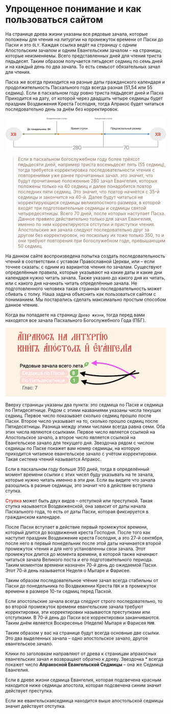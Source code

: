 #  Упрощенное понимание и как пользоваться сайтом

На странице древа жизни указаны все рядовые зачала, которые положены для чтения на литургии на промежуток времени от Пасхи до Пасхи и это `OLY`. Каждая ссылка ведёт на страницу с одним Апостольским зачалом и одним Евангельским зачалом – на страницы, которые неизменяемы. Всего представленных дней для чтения триста пядьдесят. Таким образом получается пятьдесят седмиц по семь дней и на каждый день по два зачала. То есть семьсот обязательных зачал для чтения. 

Пасха же всегда приходится на разные даты гражданского календаря и продолжительность Пасхального года всегда разная (51,54  или 55 седмиц). Если в пасхальном году ровно триста пядьдесят дней и Пасха Приходится на дату, от которой через двадцать четыре седмицы будет праздник Воздвижения Креста Господня, тогда Апракос будет читаться последовательно день за днём без корректировок. 


![Easter circle](img/easter-time.png)


> <span style="color: #8F7161;">Если в пасхальном богослужебном году более трёхсот пядьдесяти дней, например триcта восемьдесят пять (55 седмиц), тогда требуется корректировка последовательности чтения с повторениями уже ранее прочитанных зачал.  это значит, что будут прочитанные положенные 280 зачал Евангелия, которых положены только на 40 седмиц и далее понадобится повтор последних пяти седмиц. Это значит, что повтор начнётся c 35-й седмицы и закончится на 40-й. Далее будут читаться не корректирующися седмицы великопостного размера, в которой входят три подготовительные седмицы и седмицы святой четыредесятницы. Всего 70 дней, после которых наступает Пасха. Данное правило действительно только для зачал Евангелия, именно по ним корректируются отступки и приступки чтения. Апостольские же зачала следуют последовательно друг за другом без корректировок, но поскольку их тоже только 350, то и они требуют повторения при богослужебном годе, превышающим 50 седмиц.</span>

На данном сайте воспроизведена попытка создать последовательность чтений в соответствии с уставом Православной Церкви, или – если точнее сказать: с одним из вариантов чтения по зачалам. Существуют определённые правила, которые указывают на какие даты и какие дни календаря  нужно читать зачала. Также указано до какого дня их читать, или с какого дня начинать читать определённые зачала. Не подготовленного человека такая странная последовательность может сбивать с толку. Наша задача объяснить как пользоваться сайтом с пониманием. Мы постарались сделать максимально простым способом данное чтение.

Когда вы попадаете на страницу `Древо жизни`, тогда перед вами находятся все зачала Пасхального Богослужебного Года (ПБГ). 

![navi](img/navisite.png)

Вверху страницы указаны два пункта: это седмица по Пасхе и седмица по Пятидесятнице. Рядом с этими названиями указаны числа текущих седмиц. Первое число показывает сколько седмиц прошло после Пасхи. Второе число указывает на то, сколько прошло седмиц после Пятидесятницы. Разница между этими числами всегда равна семи. Оба этих числа являются ссылками. Первое число является ссылкой на 
Апостольское зачало, а второе число является ссылкой на Евангельское зачало для текущего дня. Звездочка рядом с числом седмицы по Пасхе покажет вам номер седмицы, на которую приходится читаемое евангельское зачало c учётом корректировки. Такая система чтений называется Апракос. 

Если в пасхальном году больше 350 дней, тогда в определённый момент времени ссылки с этих чисел буду указывать на те зачала, которые нужно читать именно в эти дни. Если вы видите что зачала разошлись в разные седмицы, это значит что в действие вступила ступка. 

<span style="color: #e34234;">**Ступка**</span>  может быть двух видов – отступкой или преступкой. Такая ступка называется Воздвиженской, она зависит от даты начала Пасхального года, то есть от даты Пасхи, которая фиксируется в гражданском календаре. 

После Пасхи вступает в действие первый промежуток времени, который длится до воздвижения креста Господня. После того как наступит праздник Воздвижение креста Господня, а это 27-й сентября, после него в первый понедельник после этой даты начинается второй промежуток чтения и для него установленны свои зачала. Этот промежуток длится до момента времени, в которой также начинают читаться зачала Великого поста и его подготовительного периода. Таким моментом времени назначен 70-й день до ожидаемой Пасхи. Этот 70-й день называется Неделя о Мытаре и Фарисее.

Таким образом последовательное чтение зачал всегда стабильны от Пасхи до понедельника по Воздвижении Креста `ПВК` и в промежуток времени в размере 10-ти седмиц перед Пасхой.  

Если апостольские зачала всегда следуют строго последовательно, то во второй промежуток времени евангельские зачала требуют корректировки, эти корректировки называются  преступками или отступками. В 70-й день до Пасхи все корректировки заканчиваются. Таким днём является Воскресенье (Неделя) Мытаря и Фарисея `МИФ`.

Таким образом у вас на странице будут всегда основные две ссылки. Это два выделенных зачала – одно апостольское зачало, другое евангельское зачало.

Клики по заголовкам направляют от древа к страницам апракосных евангельских зачал и возвращают обратно к древу. 
Звездочка * всегда покажет число **Апракосной Евангельской Седмицы** – она же Седмица Евангелия. 

Если в древе жизни седмица Евангелия, которая подсвечена красным находится ниже седмицы апостола, которая подсвечена синим значит действует преступка. 

Если же евангельскаяседмица находится выше апостольской седмицы значит действует отступка.



